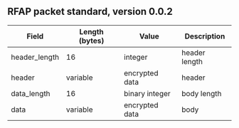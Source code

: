 
## RFAP packet standard, version 0.0.2

| Field         | Length (bytes) | Value          | Description   |
|---------------|----------------|----------------|---------------|
| header_length | 16             | integer        | header length |
| header        | variable       | encrypted data | header        |
| data_length   | 16             | binary integer | body length   |
| data          | variable       | encrypted data | body          |

